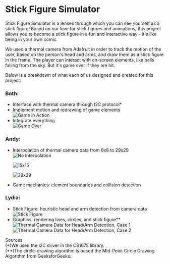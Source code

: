 # Stick Figure Simulator

Stick Figure Simulator is a lenses through which you can see yourself as a stick figure! Based on our love for
stick figures and animations, this project allows you to become a stick figure in a fun and interactive way - 
it's like being in your own comic. 

We used a thermal camera from Adafruit in order to track the motion of the user, based on the person's head and arms, 
and draw them as a stick figure in the frame. The player can interact with on-screen elements, like balls falling from the sky. 
But it's game over if they are hit.

Below is a breakdown of what each of us designed and created for this project: <br/>
### Both: <br/>
- Interface with thermal camera through I2C protocol* <br/>
- Implement motion and redrawing of game elements <br/>
  ![Game in Action](https://github.com/cs107e/AndyLKhuu-lchan528-project/blob/master/images/gameInAction.png)
- Integrate everything <br/>
  ![Game Over](https://github.com/cs107e/AndyLKhuu-lchan528-project/blob/master/images/gameOver.png)
### Andy: <br/>
- Interpolation of thermal camera data from 8x8 to 29x29 <br/>
  ![No Interpolation](https://github.com/cs107e/AndyLKhuu-lchan528-project/blob/master/images/No%20interpolation.PNG) <br/>
  
  ![15x15](https://github.com/cs107e/AndyLKhuu-lchan528-project/blob/master/images/15x15.PNG) <br/>
  
  ![29x29](https://github.com/cs107e/AndyLKhuu-lchan528-project/blob/master/images/29x29.PNG) <br/>
  
- Game mechanics: element boundaries and collision detection <br/>
### Lydia: <br/>
- Stick Figure: heuristic head and arm detection from camera data <br/>
  ![Stick Figure](https://github.com/cs107e/AndyLKhuu-lchan528-project/blob/master/images/stickFigureRendering.png)
- Graphics: rendering lines, circles, and stick figure** <br/>
  ![Thermal Camera Data for Head/Arm Detection, Case 1](https://github.com/cs107e/AndyLKhuu-lchan528-project/blob/master/images/headArmDetection.png)
  ![Thermal Camera Data for Head/Arm Detection, Case 2](https://github.com/cs107e/AndyLKhuu-lchan528-project/blob/master/images/headArmDetection2.png)

Sources <br/>
(*)We used the I2C driver in the CS107E library.<br/>
(**)The circle-drawing algorithm is based the Mid-Point Circle Drawing Algorithm from GeeksforGeeks.<br/>

